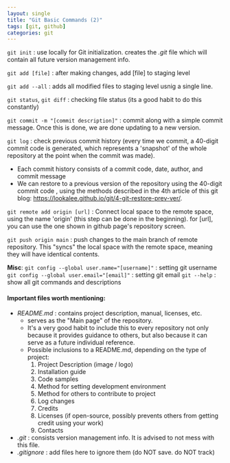 ```yaml
---
layout: single
title: "Git Basic Commands (2)"
tags: [git, github]
categories: git
---
```


`git init` : use locally for Git initialization. creates the *.git* file which will contain all future version management info.

`git add [file]` : after making changes, add [file] to staging level

`git add --all` : adds all modified files to staging level usnig a single line.

`git status`, `git diff` : checking file status (its a good habit to do this constantly)

`git commit -m "[commit description]"` : commit along with a simple commit message. Once this is done, we are done updating to a new version.

`git log` : check previous commit history (every time we commit, a 40-digit commit code is generated, which represents a 'snapshot' of the whole repository at the point when the commit was made). 

- Each commit history consists of a commit code, date, author, and commit message
- We can restore to a previous version of the repository using the 40-digit commit code , using the methods described in the 4th article of this git blog: https://lookalee.github.io/git/4-git-restore-prev-ver/. 

`git remote add origin [url]` : Connect local space to the remote space, using the name 'origin' (this step can be done in the beginning). for [url], you can use the one shown in github page's repository screen.

`git push origin main` : push changes to the main branch of remote repository. This "syncs" the local space with the remote space, meaning they will have identical contents.

**Misc**:
 `git config --global user.name="[username]"` : setting git username
 `git config --global user.email="[email]"` : setting git email
 `git --help` : show all git commands and descriptions

#### Important files worth mentioning:

- *README.md* : contains project description, manual, licenses, etc. 
  - serves as the "Main page" of the repository.
  - It's a very good habit to include this to every repository not only because it provides guidance to others, but also because it can serve as a future individual reference.
  - Possible inclusions to a README.md, depending on the type of project:
    1. Project Description (image / logo)
    2. Installation guide
    3. Code samples
    4. Method for setting development environment
    5. Method for others to contribute to project
    6. Log changes
    7. Credits
    8. Licenses (if open-source, possibly prevents others from getting credit using your work)
    9. Contacts
- *.git* : consists version management info. It is advised to not mess with this file. 
- *.gitignore* : add files here to ignore them (do NOT save. do NOT track)

